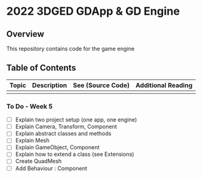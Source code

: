 # 2022 3DGED GDApp & GD Engine

## Overview ##
This repository contains code for the game engine

## Table of Contents ##
| Topic | Description | See (Source Code) | Additional Reading |
| :---------------- | :--------------- | :--------------- | :--------------- | 
|||||


### To Do - Week 5
- [ ] Explain two project setup (one app, one engine)
- [ ] Explain Camera, Transform, Component
- [ ] Explain abstract classes and methods
- [ ] Explain Mesh
- [ ] Explain GameObject, Component
- [ ] Explain how to extend a class (see Extensions)
- [ ] Create QuadMesh
- [ ] Add Behaviour : Component